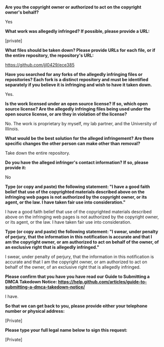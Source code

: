 __Are you the copyright owner or authorized to act on the copyright owner's behalf?__

Yes

__What work was allegedly infringed? If possible, please provide a URL:__

[private]

__What files should be taken down? Please provide URLs for each file, or if the entire repository, the repository's URL:__

https://github.com/jjl0429/ece385

__Have you searched for any forks of the allegedly infringing files or repositories? Each fork is a distinct repository and must be identified separately if you believe it is infringing and wish to have it taken down.__

Yes.

__Is the work licensed under an open source license? If so, which open source license? Are the allegedly infringing files being used under the open source license, or are they in violation of the license?__

No. The work is proprietary by myself, my lab partner, and the University of Illinois.

__What would be the best solution for the alleged infringement? Are there specific changes the other person can make other than removal?__

Take down the entire repository.

__Do you have the alleged infringer's contact information? If so, please provide it:__

No

__Type (or copy and paste) the following statement: "I have a good faith belief that use of the copyrighted materials described above on the infringing web pages is not authorized by the copyright owner, or its agent, or the law. I have taken fair use into consideration."__

I have a good faith belief that use of the copyrighted materials described above on the infringing web pages is not authorized by the copyright owner, or its agent, or the law. I have taken fair use into consideration.

__Type (or copy and paste) the following statement: "I swear, under penalty of perjury, that the information in this notification is accurate and that I am the copyright owner, or am authorized to act on behalf of the owner, of an exclusive right that is allegedly infringed."__

I swear, under penalty of perjury, that the information in this notification is accurate and that I am the copyright owner, or am authorized to act on behalf of the owner, of an exclusive right that is allegedly infringed.

__Please confirm that you have you have read our Guide to Submitting a DMCA Takedown Notice: https://help.github.com/articles/guide-to-submitting-a-dmca-takedown-notice/__

I have.

__So that we can get back to you, please provide either your telephone number or physical address:__

[Private]

__Please type your full legal name below to sign this request:__

[Private]
